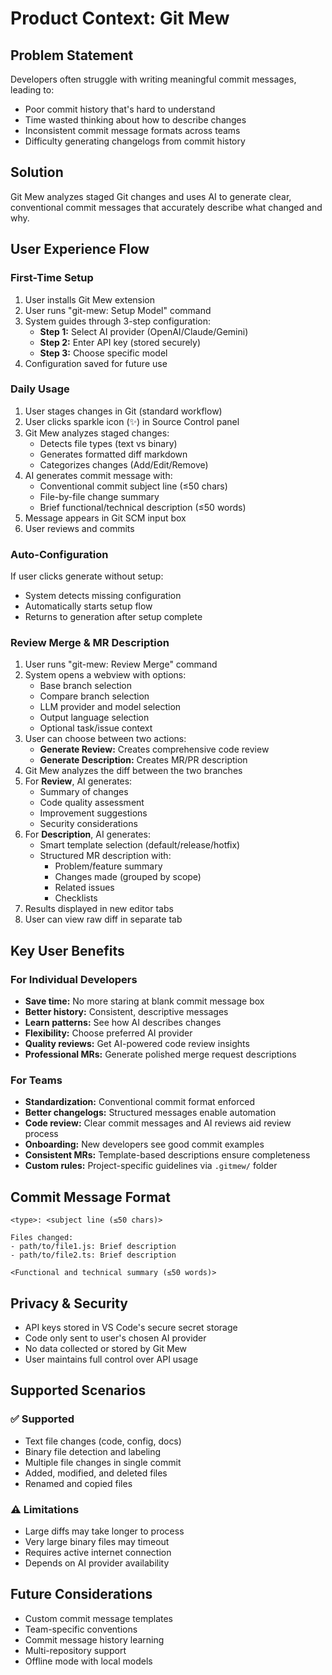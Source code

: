 # Product Context: Git Mew

## Problem Statement
Developers often struggle with writing meaningful commit messages, leading to:
- Poor commit history that's hard to understand
- Time wasted thinking about how to describe changes
- Inconsistent commit message formats across teams
- Difficulty generating changelogs from commit history

## Solution
Git Mew analyzes staged Git changes and uses AI to generate clear, conventional commit messages that accurately describe what changed and why.

## User Experience Flow

### First-Time Setup
1. User installs Git Mew extension
2. User runs "git-mew: Setup Model" command
3. System guides through 3-step configuration:
   - **Step 1:** Select AI provider (OpenAI/Claude/Gemini)
   - **Step 2:** Enter API key (stored securely)
   - **Step 3:** Choose specific model
4. Configuration saved for future use

### Daily Usage
1. User stages changes in Git (standard workflow)
2. User clicks sparkle icon (✨) in Source Control panel
3. Git Mew analyzes staged changes:
   - Detects file types (text vs binary)
   - Generates formatted diff markdown
   - Categorizes changes (Add/Edit/Remove)
4. AI generates commit message with:
   - Conventional commit subject line (≤50 chars)
   - File-by-file change summary
   - Brief functional/technical description (≤50 words)
5. Message appears in Git SCM input box
6. User reviews and commits

### Auto-Configuration
If user clicks generate without setup:
- System detects missing configuration
- Automatically starts setup flow
- Returns to generation after setup complete

### Review Merge & MR Description
1. User runs "git-mew: Review Merge" command
2. System opens a webview with options:
   - Base branch selection
   - Compare branch selection
   - LLM provider and model selection
   - Output language selection
   - Optional task/issue context
3. User can choose between two actions:
   - **Generate Review:** Creates comprehensive code review
   - **Generate Description:** Creates MR/PR description
4. Git Mew analyzes the diff between the two branches
5. For **Review**, AI generates:
   - Summary of changes
   - Code quality assessment
   - Improvement suggestions
   - Security considerations
6. For **Description**, AI generates:
   - Smart template selection (default/release/hotfix)
   - Structured MR description with:
     - Problem/feature summary
     - Changes made (grouped by scope)
     - Related issues
     - Checklists
7. Results displayed in new editor tabs
8. User can view raw diff in separate tab

## Key User Benefits

### For Individual Developers
- **Save time:** No more staring at blank commit message box
- **Better history:** Consistent, descriptive messages
- **Learn patterns:** See how AI describes changes
- **Flexibility:** Choose preferred AI provider
- **Quality reviews:** Get AI-powered code review insights
- **Professional MRs:** Generate polished merge request descriptions

### For Teams
- **Standardization:** Conventional commit format enforced
- **Better changelogs:** Structured messages enable automation
- **Code review:** Clear commit messages and AI reviews aid review process
- **Onboarding:** New developers see good commit examples
- **Consistent MRs:** Template-based descriptions ensure completeness
- **Custom rules:** Project-specific guidelines via `.gitmew/` folder

## Commit Message Format
```
<type>: <subject line (≤50 chars)>

Files changed:
- path/to/file1.js: Brief description
- path/to/file2.ts: Brief description

<Functional and technical summary (≤50 words)>
```

## Privacy & Security
- API keys stored in VS Code's secure secret storage
- Code only sent to user's chosen AI provider
- No data collected or stored by Git Mew
- User maintains full control over API usage

## Supported Scenarios

### ✅ Supported
- Text file changes (code, config, docs)
- Binary file detection and labeling
- Multiple file changes in single commit
- Added, modified, and deleted files
- Renamed and copied files

### ⚠️ Limitations
- Large diffs may take longer to process
- Very large binary files may timeout
- Requires active internet connection
- Depends on AI provider availability

## Future Considerations
- Custom commit message templates
- Team-specific conventions
- Commit message history learning
- Multi-repository support
- Offline mode with local models